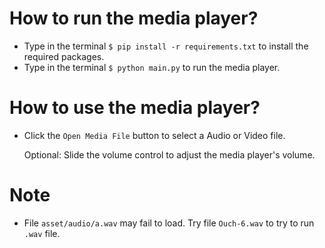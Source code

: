 # How to run the media player?

- Type in the terminal `$ pip install -r requirements.txt` to install the required packages.
- Type in the terminal `$ python main.py` to run the media player.

# How to use the media player?

- Click the `Open Media File` button to select a Audio or Video file.
  
  Optional: Slide the volume control to adjust the media player's volume.

# Note

- File `asset/audio/a.wav` may fail to load. Try file `Ouch-6.wav` to try to run `.wav` file.